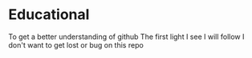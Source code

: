 # Educational
To get a better understanding of github
The first light I see I will follow 
 I don't want to get lost or bug on this repo
 
  
